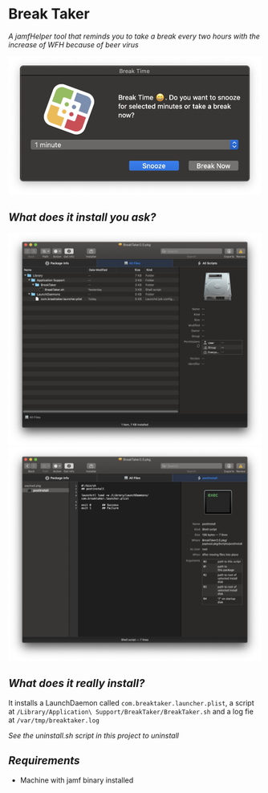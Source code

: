 # Break Taker

*A jamfHelper tool that reminds you to take a break every two hours with the increase of WFH because of beer virus*

![](Images/break-taker.png)

*What does it install you ask?*
---

![](Images/install-files.png)
![](Images/postinstall.png)

*What does it really install?*
---

It installs a LaunchDaemon called `com.breaktaker.launcher.plist`, a script at `/Library/Application\ Support/BreakTaker/BreakTaker.sh` and a log fie at `/var/tmp/breaktaker.log`

*See the uninstall.sh script in this project to uninstall*

*Requirements*
---
- Machine with jamf binary installed
